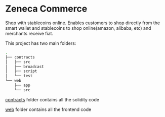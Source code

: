 # Zeneca Commerce

Shop with stablecoins online. Enables customers to shop directly from the smart wallet and stablecoins to shop online(amazon, alibaba, etc) and merchants receive fiat.

This project has two main folders:

```bash
.
├── contracts
│   ├── src
│   ├── broadcast
│   ├── script
│   └── test
└── web
    ├── app
    └── src
```

[contracts](/contracts/README.md) folder contains all the solidity code

[web](/web/README.md) folder contains all the frontend code

